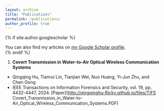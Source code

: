 ```yaml
---
layout: archive
title: "Publications"
permalink: /publications/
author_profile: true
---
```


{% if site.author.googlescholar  %}
  <div class="wordwrap">You can also find my articles on <a href="{{site.author.googlescholar}}">my Google Scholar profile</a>.</div>
{% endif %}

1. **Covert Transmission in Water-to-Air Optical Wireless Communication Systems**
  - Qingqing Hu, Tianrui Lin, Tianjian Wei, Nuo Huang, Yi-Jun Zhu, and Chen Gong
  - IEEE Transactions on Information Forensics and Security, vol. 19, pp. 4432-4447, 2024. [Paper](http://qingqinghu-Ricky.github.io/files/TIFS Covert_Transmission_in_Water-to-Air_Optical_Wireless_Communication_Systems.PDF)
